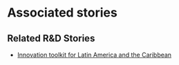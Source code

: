 # Associated stories

<!-- !!DO NOT REMOVE!! start autogenerated hyperlinks -->
## Related R&D Stories
- [Innovation toolkit for Latin America and the Caribbean](/RnD-Archive/stories/?doc=ECU_01)
<!-- !!DO NOT REMOVE!! end autogenerated hyperlinks -->